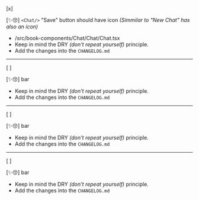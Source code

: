 [x]

[✨😚] `<Chat/>` "Save" button should have icon _(Simmilar to "New Chat" has also an icon)_

-   /src/book-components/Chat/Chat/Chat.tsx
-   Keep in mind the DRY _(don't repeat yourself)_ principle.
-   Add the changes into the `CHANGELOG.md`

---

[ ]

[✨😚] bar

-   Keep in mind the DRY _(don't repeat yourself)_ principle.
-   Add the changes into the `CHANGELOG.md`

---

[ ]

[✨😚] bar

-   Keep in mind the DRY _(don't repeat yourself)_ principle.
-   Add the changes into the `CHANGELOG.md`

---

[ ]

[✨😚] bar

-   Keep in mind the DRY _(don't repeat yourself)_ principle.
-   Add the changes into the `CHANGELOG.md`
